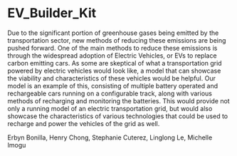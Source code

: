# EV_Builder_Kit

Due to the significant portion of greenhouse gases being emitted by the transportation sector, new methods of
reducing these emissions are being pushed forward. One of the main methods to reduce these emissions is through the
widespread adoption of Electric Vehicles, or EVs to replace carbon emitting cars. As some are skeptical of what a transportation
grid powered by electric vehicles would look like, a model that can showcase the viability and characteristics of these vehicles
would be helpful. Our model is an example of this, consisting of multiple battery operated and rechargeable cars running on a configurable track, along with various methods of recharging and monitoring the batteries. This would provide not only a running model of an electric transportation grid, but would also showcase the
characteristics of various technologies that could be used to recharge and power the vehicles of the grid as well.

Erbyn Bonilla, Henry Chong, Stephanie Cuterez, Linglong Le, Michelle Imogu
